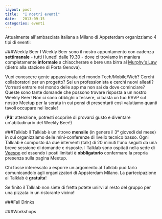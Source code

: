 ```yaml
---
layout: post
title:  "I nostri eventi"
date:   2013-09-15
categories: eventi
---
```


Attualmente all'ambasciata italiana a Milano di Appsterdam organizziamo 4 tipi di eventi:

###Weekly Beer
I Weekly Beer sono il nostro appuntamento con cadenza **settimanale** - tutti i lunedì dalle 19.30 - dove ci troviamo in maniera completamente **informale** a chiaccherare e bere una birra al [Murphy's Law](http://www.murphyslaw.it/ITA/) (dietro alla stazione di Porta Genova).

Vuoi conoscere gente appassionata del mondo Tech/Mobile/Web? Cerchi collaboratori per un progetto? Sei un professionista e cerchi nuovi alleati? Vorresti entrare nel mondo delle app ma non sai da dove cominciare?
Queste sono tante domande che possono trovare risposta a un nostro Weekly Beer!
Non ci sono obblighi o tessere, ci basta un tuo RSVP sul nostro Meetup per la serata in cui pensi di presentarti così valutiamo quanti tavoli occupare nel locale!


(**PS:** attenzione, potresti scoprire di provarci gusto e diventare un'abitudinario del Weekly Beer!)  

###Talklab
Il Talklab è un ritrovo **mensile** (in genere il 3° giovedì del mese) in cui organizziamo delle mini-conferenze di livello tecnico basso. Ogni Talklab è composto da due interventi (talk) di 20 minuti l'uno seguiti da una breve sessione di domande e risposte. I Talklab sono ospitati nella sede di [Veespo](http://www.veespo.com/) ed essendo i posti limitati è **obbligatorio** confermare la propria presenza sulla pagina Meetup.

Chi fosse interessato a esporre un argomento al Talklab può farlo comunicandolo agli organizzatori di Appsterdam Milano. 
La partecipazione ai Talklab è **gratuita**!

Se finito il Talklab non siete di fretta potete unirvi al resto del gruppo per una pizzata in un ristorante vicino!


###Fall Drinks

###Workshops
